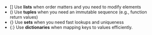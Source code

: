 - [] Use **lists** when order matters and you need to modify elements
- () Use **tuples** when you need an immutable sequence (e.g., function return values)
- {} Use **sets** when you need fast lookups and uniqueness
- {:} Use **dictionaries** when mapping keys to values efficiently.
